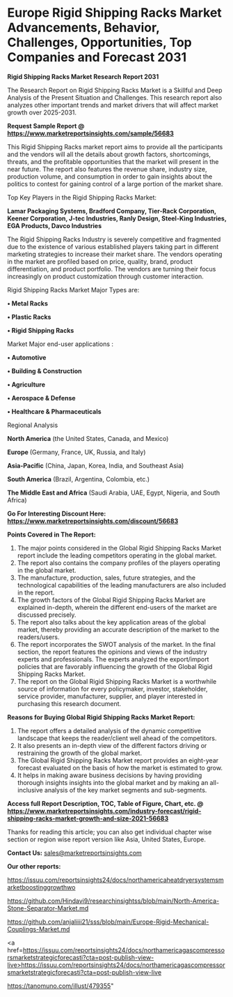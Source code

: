 # Europe Rigid Shipping Racks Market Advancements, Behavior, Challenges, Opportunities, Top Companies and Forecast 2031

<strong>Rigid Shipping Racks Market Research Report 2031</strong>

The Research Report on Rigid Shipping Racks Market is a Skillful and Deep Analysis of the Present Situation and Challenges. This research report also analyzes other important trends and market drivers that will affect market growth over 2025-2031.

<strong>Request Sample Report @ <a href=https://www.marketreportsinsights.com/sample/56683>https://www.marketreportsinsights.com/sample/56683</a></strong>

This Rigid Shipping Racks market report aims to provide all the participants and the vendors will all the details about growth factors, shortcomings, threats, and the profitable opportunities that the market will present in the near future. The report also features the revenue share, industry size, production volume, and consumption in order to gain insights about the politics to contest for gaining control of a large portion of the market share.

Top Key Players in the Rigid Shipping Racks Market:

<strong>Lamar Packaging Systems, Bradford Company, Tier-Rack Corporation, Keener Corporation, J-tec Industries, Ranly Design, Steel-King Industries, EGA Products, Davco Industries</strong>

The Rigid Shipping Racks Industry is severely competitive and fragmented due to the existence of various established players taking part in different marketing strategies to increase their market share. The vendors operating in the market are profiled based on price, quality, brand, product differentiation, and product portfolio. The vendors are turning their focus increasingly on product customization through customer interaction.

Rigid Shipping Racks Market Major Types are:

<strong>• Metal Racks

• Plastic Racks

• Rigid Shipping Racks</strong>

Market Major end-user applications :

<strong>• Automotive

• Building & Construction

• Agriculture

• Aerospace & Defense

• Healthcare & Pharmaceuticals</strong>

Regional Analysis

</u><strong><b>North America</b></strong> (the United States, Canada, and Mexico)

<strong><b>Europe </b></strong>(Germany, France, UK, Russia, and Italy)

<strong><b>Asia-Pacific</b></strong> (China, Japan, Korea, India, and Southeast Asia)

<strong><b>South America</b></strong> (Brazil, Argentina, Colombia, etc.)

<strong><b>The Middle East and Africa</b></strong> (Saudi Arabia, UAE, Egypt, Nigeria, and South Africa)

<strong>Go For Interesting Discount Here: <a href=https://www.marketreportsinsights.com/discount/56683>https://www.marketreportsinsights.com/discount/56683</a></strong>

<strong>Points Covered in The Report:</strong>
<ol>
  <li>The major points considered in the Global Rigid Shipping Racks Market report include the leading competitors operating in the global market.</li>
  <li>The report also contains the company profiles of the players operating in the global market.</li>
  <li>The manufacture, production, sales, future strategies, and the technological capabilities of the leading manufacturers are also included in the report.</li>
  <li>The growth factors of the Global Rigid Shipping Racks Market are explained in-depth, wherein the different end-users of the market are discussed precisely.</li>
  <li>The report also talks about the key application areas of the global market, thereby providing an accurate description of the market to the readers/users.</li>
  <li>The report incorporates the SWOT analysis of the market. In the final section, the report features the opinions and views of the industry experts and professionals. The experts analyzed the export/import policies that are favorably influencing the growth of the Global Rigid Shipping Racks Market.</li>
  <li>The report on the Global Rigid Shipping Racks Market is a worthwhile source of information for every policymaker, investor, stakeholder, service provider, manufacturer, supplier, and player interested in purchasing this research document.</li>
</ol>
<strong>Reasons for Buying Global Rigid Shipping Racks Market Report:</strong>

<ol>
  <li>The report offers a detailed analysis of the dynamic competitive landscape that keeps the reader/client well ahead of the competitors.</li>
  <li>It also presents an in-depth view of the different factors driving or restraining the growth of the global market.</li>
  <li>The Global Rigid Shipping Racks Market report provides an eight-year forecast evaluated on the basis of how the market is estimated to grow.</li>
  <li>It helps in making aware business decisions by having providing thorough insights insights into the global market and by making an all-inclusive analysis of the key market segments and sub-segments.</li>
</ol>
<strong>Access full Report Description, TOC, Table of Figure, Chart, etc. @ <a href=https://www.marketreportsinsights.com/industry-forecast/rigid-shipping-racks-market-growth-and-size-2021-56683>https://www.marketreportsinsights.com/industry-forecast/rigid-shipping-racks-market-growth-and-size-2021-56683</a></strong>


Thanks for reading this article; you can also get individual chapter wise section or region wise report version like Asia, United States, Europe.

<strong>Contact Us:</strong>
sales@marketreportsinsights.com

<strong>Our other reports:</strong>

<a href=https://issuu.com/reportsinsights24/docs/northamericaheatdryersystemsmarketboostinggrowthwo>https://issuu.com/reportsinsights24/docs/northamericaheatdryersystemsmarketboostinggrowthwo</a>

<a href=https://github.com/Hindavi9/researchinsightss/blob/main/North-America-Stone-Separator-Market.md>https://github.com/Hindavi9/researchinsightss/blob/main/North-America-Stone-Separator-Market.md</a>

<a href=https://github.com/anjaliiii21/sss/blob/main/Europe-Rigid-Mechanical-Couplings-Market.md>https://github.com/anjaliiii21/sss/blob/main/Europe-Rigid-Mechanical-Couplings-Market.md</a>

<a href=https://issuu.com/reportsinsights24/docs/northamericagascompressorsmarketstrategicforecasti?cta=post-publish-view-live>https://issuu.com/reportsinsights24/docs/northamericagascompressorsmarketstrategicforecasti?cta=post-publish-view-live</a>

<a href=https://tanomuno.com/illust/479355>https://tanomuno.com/illust/479355</a>"
